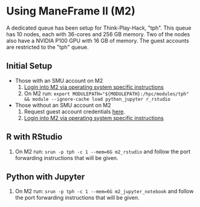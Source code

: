 # Using ManeFrame II (M2)

A dedicated queue has been setup for Think-Play-Hack, "tph". This queue has 10 nodes, each with 36-cores and 256 GB memory. Two of the nodes also have a NVIDIA P100 GPU with 16 GB of memory. The guest accounts are restricted to the "tph" queue.

## Initial Setup

* Those with an SMU account on M2
    1. [Login into M2 via operating system specific instructions](http://faculty.smu.edu/csc/documentation/access.html)
    2. On M2 run: `export MODULEPATH="${MODULEPATH}:/hpc/modules/tph" && module --ignore-cache load python_jupyter r_rstudio`
* Those without an SMU account on M2
    1. Request guest account credentials [here](https://smu.az1.qualtrics.com/jfe/form/SV_2i6o7BztWg52rK5).
    2. [Login into M2 via operating system specific instructions](http://faculty.smu.edu/csc/documentation/access.html)

## R with RStudio

1. On M2 run: `srun -p tph -c 1 --mem=6G m2_rstudio` and follow the port forwarding instructions that will be given.

## Python with Jupyter

1. On M2 run: `srun -p tph -c 1 --mem=6G m2_jupyter_notebook` and follow the port forwarding instructions that will be given.

